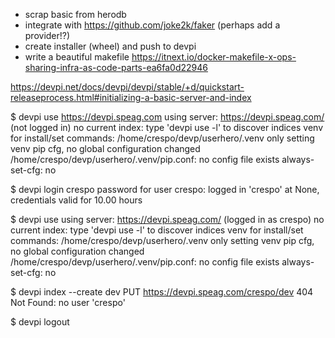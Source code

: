 - scrap basic from herodb
- integrate with https://github.com/joke2k/faker  (perhaps add a provider!?)
- create installer (wheel) and push to devpi
- write a beautiful makefile https://itnext.io/docker-makefile-x-ops-sharing-infra-as-code-parts-ea6fa0d22946


https://devpi.net/docs/devpi/devpi/stable/+d/quickstart-releaseprocess.html#initializing-a-basic-server-and-index

$ devpi use https://devpi.speag.com
using server: https://devpi.speag.com/ (not logged in)
no current index: type 'devpi use -l' to discover indices
venv for install/set commands: /home/crespo/devp/userhero/.venv
only setting venv pip cfg, no global configuration changed
/home/crespo/devp/userhero/.venv/pip.conf: no config file exists
always-set-cfg: no

$ devpi login crespo
password for user crespo: 
logged in 'crespo' at None, credentials valid for 10.00 hours

$ devpi use
using server: https://devpi.speag.com/ (logged in as crespo)
no current index: type 'devpi use -l' to discover indices
venv for install/set commands: /home/crespo/devp/userhero/.venv
only setting venv pip cfg, no global configuration changed
/home/crespo/devp/userhero/.venv/pip.conf: no config file exists
always-set-cfg: no

$ devpi index --create dev
PUT https://devpi.speag.com/crespo/dev
404 Not Found: no user 'crespo'



$ devpi logout